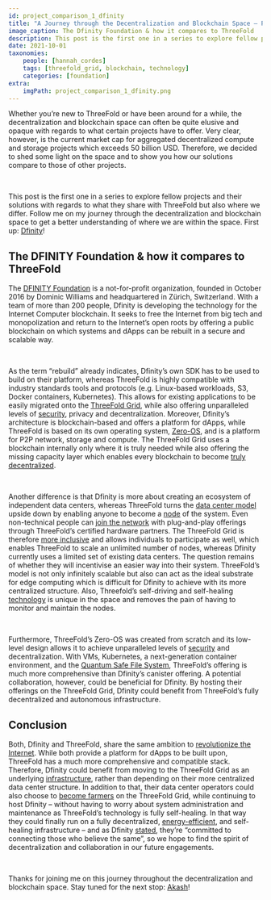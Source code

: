 ```yaml
---
id: project_comparison_1_dfinity
title: "A Journey through the Decentralization and Blockchain Space – Part One: Dfinity"
image_caption: The Dfinity Foundation & how it compares to ThreeFold
description: This post is the first one in a series to explore fellow projects and their solutions with regards to what they share with ThreeFold but also where we differ. Follow me on my journey through the space. First up – Dfinity!
date: 2021-10-01
taxonomies:
    people: [hannah_cordes]
    tags: [threefold_grid, blockchain, technology]
    categories: [foundation]
extra:
    imgPath: project_comparison_1_dfinity.png
---
```


Whether you’re new to ThreeFold or have been around for a while, the decentralization and blockchain space can often be quite elusive and opaque with regards to what certain projects have to offer. Very clear, however, is the current market cap for aggregated decentralized compute and storage projects which exceeds 50 billion USD. Therefore, we decided to shed some light on the space and to show you how our solutions compare to those of other projects.

<br/>

This post is the first one in a series to explore fellow projects and their solutions with regards to what they share with ThreeFold but also where we differ. Follow me on my journey through the decentralization and blockchain space to get a better understanding of where we are within the space. First up: [Dfinity](https://forum.threefold.io/t/a-journey-through-the-decentralization-and-blockchain-space-part-one-dfinity/1316)!

## The DFINITY Foundation & how it compares to ThreeFold

The [DFINITY Foundation](https://dfinity.org/foundation) is a not-for-profit organization, founded in October 2016 by Dominic Williams and headquartered in Zürich, Switzerland. With a team of more than 200 people, Dfinity is developing the technology for the Internet Computer blockchain. It seeks to free the Internet from big tech and monopolization and return to the Internet’s open roots by offering a public blockchain on which systems and dApps can be rebuilt in a secure and scalable way.

<br/>

As the term “rebuild” already indicates, Dfinity’s own SDK has to be used to build on their platform, whereas ThreeFold is highly compatible with industry standards tools and protocols (e.g. Linux-based workloads, S3, Docker containers, Kubernetes). This allows for existing applications to be easily migrated onto the [ThreeFold Grid](https://threefold.io/grid), while also offering unparalleled levels of [security](https://library.threefold.me/info/threefold#/tfgrid/threefold__usp_secure?id=network-security), privacy and decentralization. Moreover, Dfinity’s architecture is blockchain-based and offers a platform for dApps, while ThreeFold is based on its own operating system, [Zero-OS](https://threefold.io/tech/zero-os), and is a platform for P2P network, storage and compute. The ThreeFold Grid uses a blockchain internally only where it is truly needed while also offering the missing capacity layer which enables every blockchain to become [truly decentralized](https://threefold.io/blog/post/decentralize_blockchain/).

<br/>

Another difference is that Dfinity is more about creating an ecosystem of independent data centers, whereas ThreeFold turns the [data center model](https://threefold.io/blog/post/threefold_cloud_vs_centralized_providers_like_aws_azure/) upside down by enabling anyone to become a [node](https://shop.threefold.tech/index.php?route=common/home) of the system. Even non-technical people can [join the network](https://threefold.io/farm) with plug-and-play offerings through ThreeFold’s certified hardware partners. The ThreeFold Grid is therefore [more inclusive](https://www.threefold.io/blog/post/tf_grid_peoples_internet/) and allows individuals to participate as well, which enables ThreeFold to scale an unlimited number of nodes, whereas Dfinity currently uses a limited set of existing data centers. The question remains of whether they will incentivise an easier way into their system. ThreeFold’s model is not only infinitely scalable but also can act as the ideal substrate for edge computing which is difficult for Dfinity to achieve with its more centralized structure. Also, Threefold’s self-driving and self-healing [technology](https://threefold.io/tech) is unique in the space and removes the pain of having to monitor and maintain the nodes.

<br/>

Furthermore, ThreeFold’s Zero-OS was created from scratch and its low-level design allows it to achieve unparalleled levels of [security](https://forum.threefold.io/t/security-privacy-on-the-threefold-grid-and-second-best-alternatives-out-there-today/1290) and decentralization. With VMs, Kubernetes, a next-generation container environment, and the [Quantum Safe File System](https://threefold.io/tech/zdbfs), ThreeFold’s offering is much more comprehensive than Dfinity’s canister offering. A potential collaboration, however, could be beneficial for Dfinity. By hosting their offerings on the ThreeFold Grid, Dfinity could benefit from ThreeFold’s fully decentralized and autonomous infrastructure.

## Conclusion

Both, Dfinity and ThreeFold, share the same ambition to [revolutionize the Internet](https://tgdaily.com/web/6-dfinity-threefold-are-leading-an-internet-decentralization-revolution/). While both provide a platform for dApps to be built upon, ThreeFold has a much more comprehensive and compatible stack. Therefore, Dfinity could benefit from moving to the ThreeFold Grid as an underlying [infrastructure](https://www.forbes.com/sites/johnkoetsier/2020/06/20/largest-distributed-peer-to-peer-grid-on-the-planet-laying-foundation-for-a-decentralized-internet/), rather than depending on their more centralized data center structure. In addition to that, their data center operators could also choose to [become farmers](https://threefold.io/farm) on the ThreeFold Grid, while continuing to host Dfinity – without having to worry about system administration and maintenance as ThreeFold’s technology is fully self-healing. In that way they could finally run on a fully decentralized, [energy-efficient](https://new.threefold.io/blog/post/for_our_planet/), and self-healing infrastructure – and as Dfinity [stated](https://dfinity.org/foundation), they’re “committed to connecting those who believe the same”, so we hope to find the spirit of decentralization and collaboration in our future engagements.

<br/>

Thanks for joining me on this journey throughout the decentralization and blockchain space. Stay tuned for the next stop: [Akash](https://threefold.io/blog/post/project_comparison_2_akash/)!
